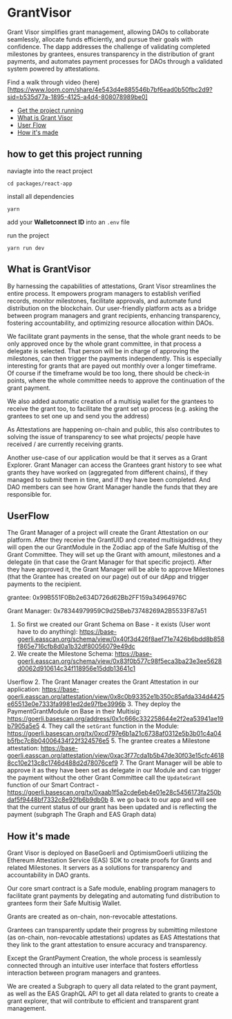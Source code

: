 # GrantVisor

Grant Visor simplifies grant management, allowing DAOs to collaborate seamlessly, allocate funds efficiently, and pursue their goals with confidence. The dapp addresses the challenge of validating completed milestones by grantees, ensures transparency in the distribution of grant payments, and automates payment processes for DAOs through a validated system powered by attestations.

Find a walk through video (here)[https://www.loom.com/share/4e543d4e885546b7bf6ead0b50fbc2d9?sid=b535d77a-1895-4125-a4d4-808078989be0]

- [Get the project running](#how-to-get-this-project-running)
- [What is Grant Visor](#what-is-grantvisor)
- [User Flow](#userflow)
- [How it's made](#how-its-made)

## how to get this project running

naviagte into the react project

```
cd packages/react-app
```

install all dependencies

```
yarn
```

add your **Walletconnect ID** into an `.env` file

run the project

```
yarn run dev
```

## What is GrantVisor

By harnessing the capabilities of attestations, Grant Visor streamlines the entire process. It empowers program managers to establish verified records, monitor milestones, facilitate approvals, and automate fund distribution on the blockchain. Our user-friendly platform acts as a bridge between program managers and grant recipients, enhancing transparency, fostering accountability, and optimizing resource allocation within DAOs.

We facilitate grant payments in the sense, that the whole grant needs to be only approved once by the whole grant committee, in that process a delegate is selected. That person will be in charge of approving the milestones, can then trigger the payments independently. This is especially interesting for grants that are payed out monthly over a longer timeframe. Of course if the timeframe would be too long, there should be check-in points, where the whole committee needs to approve the continuation of the grant payment.

We also added automatic creation of a multisig wallet for the grantees to receive the grant too, to facilitate the grant set up process (e.g. asking the grantees to set one up and send you the address)

As Attestations are happening on-chain and public, this also contributes to solving the issue of transparency to see what projects/ people have received / are currently receiving grants.

Another use-case of our application would be that it serves as a Grant Explorer. Grant Manager can access the Grantees grant history to see what grants they have worked on (aggregated from different chains), if they managed to submit them in time, and if they have been completed. And DAO members can see how Grant Manager handle the funds that they are responsible for.

## UserFlow

The Grant Manager of a project will create the Grant Attestation on our platform. After they receive the GrantUID and created multisigaddress, they will open the our GrantModule in the Zodiac app of the Safe Multisg of the Grant Committee.
They will set up the Grant with amount, milestones and a delegate (in that case the Grant Manager for that specific project). After they have approved it, the Grant Manager will be able to approve Milestones (that the Grantee has created on our page) out of our dApp and trigger payments to the recipient.

grantee: 0x99B551F0Bb2e634D726d62Bb2FF159a34964976C

Grant Manager: 0x78344979959C9d25Beb73748269A2B5533F87a51

1. So first we created our Grant Schema on Base - it exists (User wont have to do anything): https://base-goerli.easscan.org/schema/view/0x40f3d426f8aef71e7426b6bdd8b858f865e716cfb8d0a1b32df80056079e49dc
2. We create the Milestone Schema: https://base-goerli.easscan.org/schema/view/0x83f0b577c98f5eca3ba23e3ee5628d0062d910614c34f118956e15ddb13641c1

Userflow 2. The Grant Manager creates the Grant Attestation in our application: https://base-goerli.easscan.org/attestation/view/0x8c0b93352e1b350c85afda334d4425e65513e0e7333fa9981ed2de97fbe3996b 3. They deploy the PaymentGrantModule on Base in their Multisig: https://goerli.basescan.org/address/0x1c666c332258644e2f2ea53941ae19b7905a5e5 4. They call the `setGrant` function in the Module: https://goerli.basescan.org/tx/0xcd797e6b1a21c6738af0312e5b3b01c4a04b5fbc7c8b04006434f22f324576e5 5. The grantee creates a Milestone attestation: https://base-goerli.easscan.org/attestation/view/0xac3f77cda1b5b47de30f03e15cfc46188cc10e213c8c1746d488d2d78076cef9 7. The Grant Manager will be able to approve it as they have been set as delegate in our Module and can trigger the payment without the other Grant Committee call the `UpdateGrant` function of our Smart Contract - https://goerli.basescan.org/tx/0xaab1f5a2cde6eb4e01e28c5456173fa250bdaf5f9448bf7332c8e92fb6b9db0b 8. we go back to our app and will see that the current status of our grant has been updated and is reflecting the payment (subgraph The Graph and EAS Graph data)

## How it's made

Grant Visor is deployed on BaseGoerli and OptimismGoerli utilizing the Ethereum Attestation Service (EAS) SDK to create proofs for Grants and related Milestones. It servers as a solutions for transparency and accountability in DAO grants.

Our core smart contract is a Safe module, enabling program managers to facilitate grant payments by delegating and automating fund distribution to grantees form their Safe Multisig Wallet.

Grants are created as on-chain, non-revocable attestations.

Grantees can transparently update their progress by submitting milestone (as on-chain, non-revocable attestations) updates as EAS Attestations that they link to the grant attestation to ensure accuracy and transparency.

Except the GrantPayment Creation, the whole process is seamlessly connected through an intuitive user interface that fosters effortless interaction between program managers and grantees.

We are created a Subgraph to query all data related to the grant payment, as well as the EAS GraphQL API to get all data related to grants to create a grant explorer, that will contribute to efficient and transparent grant management.
